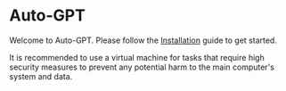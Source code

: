 # Auto-GPT

Welcome to Auto-GPT.  Please follow the [Installation](/setup/) guide to get started.

It is recommended to use a virtual machine for tasks that require high security measures to prevent any potential harm to the main computer's system and data.